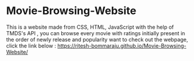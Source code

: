 # Movie-Browsing-Website
This is a website made from CSS, HTML, JavaScript with the help of TMDS's API , you can browse every movie with ratings
initially present in the order of newly release and popularity 
want to check out the webpage, click the link below :
https://ritesh-bommaraju.github.io/Movie-Browsing-Website/
